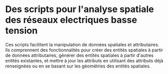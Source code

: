# Des scripts pour l'analyse spatiale des réseaux electriques basse tension 
Ces scripts facilitent la manipulation de données spatiales et attributaires. Ils comprennent des fonctionnalités pour créer des entités spatiales à partir de données attributaires, générer des entités spatiales à partir d'autres entités existantes, et mettre à jour les attributs en utilisant des attributs déjà renseignées ou en se basant sur les géométries des entités spatiales.
